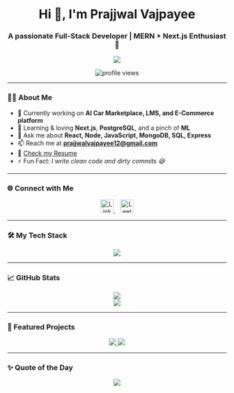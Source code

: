 <h1 align="center">Hi 👋, I'm Prajjwal Vajpayee</h1>
<h3 align="center">A passionate Full-Stack Developer | MERN + Next.js Enthusiast 🚀</h3>

<p align="center">
  <img src="https://readme-typing-svg.herokuapp.com?font=Fira+Code&duration=3000&pause=1000&color=00FFAA&center=true&vCenter=true&width=435&lines=Welcome+to+my+GitHub!;Full-stack+dev+on+a+mission!;React+%7C+Node+%7C+Next+%7C+SQL+%7C+MongoDB" />
</p>

<p align="center"> 
  <img src="https://komarev.com/ghpvc/?username=prajjwalvajpayee&label=Profile%20views&color=0e75b6&style=flat" alt="profile views" />
</p>

---

### 🙋‍♂️ About Me

- 🔭 Currently working on **AI Car Marketplace, LMS, and E-Commerce platform**
- 🌱 Learning & loving **Next.js**, **PostgreSQL**, and a pinch of **ML**
- 💬 Ask me about **React, Node, JavaScript, MongoDB, SQL, Express**
- 📫 Reach me at **prajjwalvajpayee12@gmail.com**
- 📄 [Check my Resume](https://drive.google.com/file/d/1DrWhLxgbKgVjMw8saMetoXemxLWueUZO/view?usp=sharing)
- ⚡ Fun Fact: *I write clean code and dirty commits 😅*

---

### 🌐 Connect with Me

<p align="center">
  <a href="https://linkedin.com/in/prajjwal-vajpayee-9899b0259" target="blank">
    <img src="https://cdn.jsdelivr.net/gh/devicons/devicon/icons/linkedin/linkedin-original.svg" alt="LinkedIn" height="30" width="30" />
  </a>
  &nbsp;&nbsp;
  <a href="https://www.leetcode.com/prajjwalvajpayee12" target="blank">
    <img src="https://cdn.jsdelivr.net/gh/simple-icons/simple-icons/icons/leetcode.svg" alt="LeetCode" height="30" width="30" />
  </a>
</p>

---

### 🛠️ My Tech Stack

<p align="center">
  <img src="https://skillicons.dev/icons?i=html,css,js,ts,react,nextjs,nodejs,express,mongodb,mysql,postgres,java,cpp,python,redux,tailwind,bootstrap,git,github,vscode,vercel,aws" />
</p>

---

### 📈 GitHub Stats

<p align="center">
  <img src="https://github-readme-stats.vercel.app/api?username=prajjwalvajpayee&show_icons=true&theme=radical" />
  <br />
  <img src="https://github-readme-streak-stats.herokuapp.com/?user=prajjwalvajpayee&theme=radical" />
</p>

---

### 🚀 Featured Projects

<p align="center">
  <a href="https://github.com/prajjwalvajpayee/vehiql">
    <img src="https://github-readme-stats.vercel.app/api/pin/?username=prajjwalvajpayee&repo=vehiql&theme=radical" />
  </a>
  <a href="https://github.com/prajjwalvajpayee/learning-hub">
    <img src="https://github-readme-stats.vercel.app/api/pin/?username=prajjwalvajpayee&repo=learning-hub&theme=radical" />
  </a>
</p>

---

### ✨ Quote of the Day

<p align="center">
  <img src="https://quotes-github-readme.vercel.app/api?type=horizontal&theme=tokyonight" />
</p>
